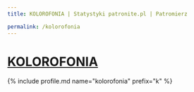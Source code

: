 ```yaml
---
title: KOLOROFONIA | Statystyki patronite.pl | Patromierz

permalink: /kolorofonia
---
```


# [KOLOROFONIA](https://patronite.pl/kolorofonia)

{% include profile.md name="kolorofonia" prefix="k" %}
